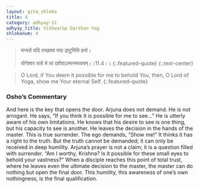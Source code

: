 ```yaml
---
layout: gita_shloka
title: 4
category: adhyay-11
adhyay_title: Viśhwarūp Darśhan Yog
shlokanum: 4
---
```


> मन्यसे यदि तच्छक्यं मया द्रष्टुमिति प्रभो।<br><br>योगेश्वर ततो मे त्वं दर्शयाऽत्मानमव्ययम्।।11.4।।
{:.featured-quote} 
{:.text-center}

> O Lord, if You deem it possible for me to behold You, then, O Lord of Yoga, show me Your eternal Self.
{:.featured-quote}

### Osho’s Commentary
And here is the key that opens the door. Arjuna does not demand. He is not arrogant. He says, “If you think it is possible for me to see…”
He is utterly aware of his own limitations. He knows that his desire to see is one thing, but his capacity to see is another. He leaves the decision in the hands of the master. This is true surrender.
The ego demands, “Show me!” It thinks it has a right to the truth. But the truth cannot be demanded; it can only be received in deep humility. Arjuna’s prayer is not a claim; it is a question filled with surrender. “Am I worthy, Krishna? Is it possible for these small eyes to behold your vastness?”
When a disciple reaches this point of total trust, where he leaves even the ultimate decision to the master, the master can do nothing but open the final door. This humility, this awareness of one’s own nothingness, is the final qualification.
